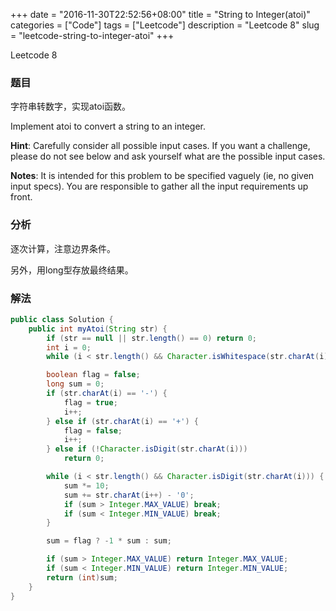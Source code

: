 +++
date = "2016-11-30T22:52:56+08:00"
title = "String to Integer(atoi)"
categories = ["Code"]
tags = ["Leetcode"]
description = "Leetcode 8"
slug = "leetcode-string-to-integer-atoi"
+++


Leetcode 8

### 题目

字符串转数字，实现atoi函数。

Implement atoi to convert a string to an integer.

__Hint__: Carefully consider all possible input cases. If you want a challenge, please do not see below and ask yourself what are the possible input cases.

__Notes__: It is intended for this problem to be specified vaguely (ie, no given input specs). You are responsible to gather all the input requirements up front.

### 分析

逐次计算，注意边界条件。

另外，用long型存放最终结果。

### 解法

```java
public class Solution {
    public int myAtoi(String str) {
        if (str == null || str.length() == 0) return 0;
        int i = 0;
        while (i < str.length() && Character.isWhitespace(str.charAt(i))) i++;

        boolean flag = false;
        long sum = 0;
        if (str.charAt(i) == '-') {
            flag = true;
            i++;
        } else if (str.charAt(i) == '+') {
            flag = false;
            i++;
        } else if (!Character.isDigit(str.charAt(i)))
            return 0;

        while (i < str.length() && Character.isDigit(str.charAt(i))) {
            sum *= 10;
            sum += str.charAt(i++) - '0';
            if (sum > Integer.MAX_VALUE) break;
            if (sum < Integer.MIN_VALUE) break;
        }

        sum = flag ? -1 * sum : sum;

        if (sum > Integer.MAX_VALUE) return Integer.MAX_VALUE;
        if (sum < Integer.MIN_VALUE) return Integer.MIN_VALUE;
        return (int)sum;
    }
}
```